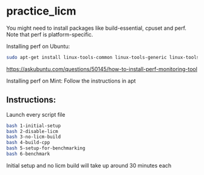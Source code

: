 # practice_licm

You might need to install packages like build-essential, cpuset and perf. Note that perf is platform-specific.

Installing perf on Ubuntu:
```bash
sudo apt-get install linux-tools-common linux-tools-generic linux-tools-`uname -r`
```
https://askubuntu.com/questions/50145/how-to-install-perf-monitoring-tool

Installing perf on Mint:
Follow the instructions in apt

## Instructions:

Launch every script file

```bash
bash 1-initial-setup
bash 2-disable-licm
bash 3-no-licm-build
bash 4-build-cpp
bash 5-setup-for-benchmarking
bash 6-benchmark
```

Initial setup and no licm build will take up around 30 minutes each
